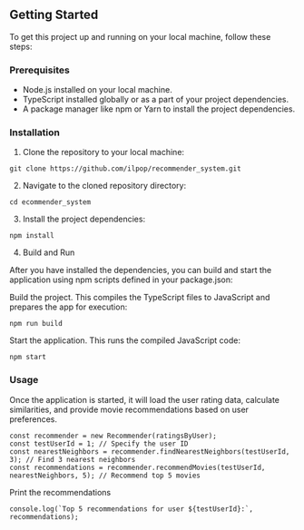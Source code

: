 ## Getting Started

To get this project up and running on your local machine, follow these steps:

### Prerequisites

- Node.js installed on your local machine.
- TypeScript installed globally or as a part of your project dependencies.
- A package manager like npm or Yarn to install the project dependencies.

### Installation
1. Clone the repository to your local machine:

```
git clone https://github.com/ilpop/recommender_system.git
```
2. Navigate to the cloned repository directory:
```
cd ecommender_system
```
    

3. Install the project dependencies:

```
npm install
```

4. Build and Run

After you have installed the dependencies, you can build and start the application using npm scripts defined in your package.json:

Build the project. This compiles the TypeScript files to JavaScript and prepares the app for execution:

```
npm run build
```

Start the application. This runs the compiled JavaScript code:
```
npm start
```
### Usage

Once the application is started, it will load the user rating data, calculate similarities, and provide movie recommendations based on user preferences.
```
const recommender = new Recommender(ratingsByUser);
const testUserId = 1; // Specify the user ID
const nearestNeighbors = recommender.findNearestNeighbors(testUserId, 3); // Find 3 nearest neighbors
const recommendations = recommender.recommendMovies(testUserId, nearestNeighbors, 5); // Recommend top 5 movies
```
Print the recommendations
```
console.log(`Top 5 recommendations for user ${testUserId}:`, recommendations);
```
